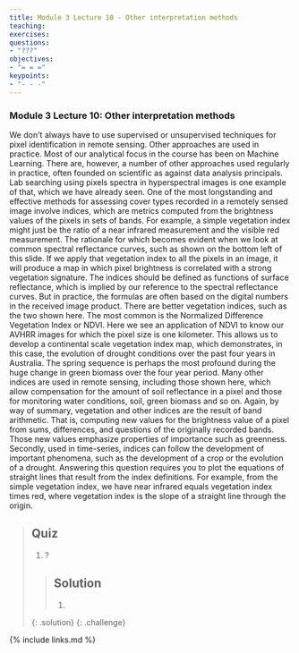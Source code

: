 ```yaml
---
title: Module 3 Lecture 10 - Other interpretation methods
teaching: 
exercises: 
questions:
- "???"
objectives:
- "= = ="
keypoints:
- "- - -"
---
```


### Module 3 Lecture 10: Other interpretation methods

We don't always have to use supervised or unsupervised techniques for pixel identification in remote sensing. Other approaches are used in practice. Most of our analytical focus in the course has been on Machine Learning. There are, however, a number of other approaches used regularly in practice, often founded on scientific as against data analysis principals. Lab searching using pixels spectra in hyperspectral images is one example of that, which we have already seen. One of the most longstanding and effective methods for assessing cover types recorded in a remotely sensed image involve indices, which are metrics computed from the brightness values of the pixels in sets of bands. For example, a simple vegetation index might just be the ratio of a near infrared measurement and the visible red measurement. The rationale for which becomes evident when we look at common spectral reflectance curves, such as shown on the bottom left of this slide. If we apply that vegetation index to all the pixels in an image, it will produce a map in which pixel brightness is correlated with a strong vegetation signature. The indices should be defined as functions of surface reflectance, which is implied by our reference to the spectral reflectance curves. But in practice, the formulas are often based on the digital numbers in the received image product. There are better vegetation indices, such as the two shown here. The most common is the Normalized Difference Vegetation Index or NDVI. Here we see an application of NDVI to know our AVHRR images for which the pixel size is one kilometer. This allows us to develop a continental scale vegetation index map, which demonstrates, in this case, the evolution of drought conditions over the past four years in Australia. The spring sequence is perhaps the most profound during the huge change in green biomass over the four year period. Many other indices are used in remote sensing, including those shown here, which allow compensation for the amount of soil reflectance in a pixel and those for monitoring water conditions, soil, green biomass and so on. Again, by way of summary, vegetation and other indices are the result of band arithmetic. That is, computing new values for the brightness value of a pixel from sums, differences, and questions of the originally recorded bands. Those new values emphasize properties of importance such as greenness. Secondly, used in time-series, indices can follow the development of important phenomena, such as the development of a crop or the evolution of a drought. Answering this question requires you to plot the equations of straight lines that result from the index definitions. For example, from the simple vegetation index, we have near infrared equals vegetation index times red, where vegetation index is the slope of a straight line through the origin. 


> ## Quiz
>
> 1. ?
>
> > ## Solution
> >
> > 1. 
>    {: .solution}
 {: .challenge}

{% include links.md %}

